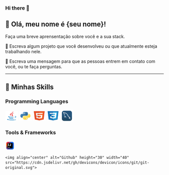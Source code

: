 ### Hi there 👋

## 💜 Olá, meu nome é {seu nome}!

Faça uma breve aprensentação sobre você e a sua stack.

🔭 Escreva algum projeto que você desenvolveu ou que atualmente esteja trabalhando nele.

💬 Escreva uma mensagem para que as pessoas entrem em contato com você, ou te faça perguntas.

---

## 🚀 Minhas Skills


  <div style="flex-basis: 48%;">
    <h3>Programming Languages</h3>
    <img align="center" alt="Java" height="30" width="40" src="https://github.com/theuslinor/theuslinor/blob/main/images/java_original_logo_icon_146458.png">
    <img align="center" alt="Python" height="30" width="40" src="https://raw.githubusercontent.com/devicons/devicon/master/icons/python/python-original.svg">
    <img align="center" alt="HTML" height="30" width="40" src="https://raw.githubusercontent.com/devicons/devicon/master/icons/html5/html5-original.svg">
    <img align="center" alt="CSS" height="30" width="40" src="https://raw.githubusercontent.com/devicons/devicon/master/icons/css3/css3-original.svg">
    <img align="center" alt="MySQL" height="40" width="40" src="https://github.com/theuslinor/theuslinor/blob/main/images/mysql_workbench_macos_bigsur_icon_189924.png">

  </div>
   <div style="flex-basis: 48%;">
    <h3>Tools & Frameworks</h3>
    <img align="center" alt="Intellij" height="30" width="30" src="https://github.com/theuslinor/theuslinor/blob/main/images/intellij_macos_bigsur_icon_190061.png">
     
    <img align="center" alt="Github" height="30" width="40" src="https://cdn.jsdelivr.net/gh/devicons/devicon/icons/git/git-original.svg">
    
  </div>


<!--
**Yasmim-sb/Yasmim-sb** is a ✨ _special_ ✨ repository because its `README.md` (this file) appears on your GitHub profile.

Here are some ideas to get you started:

- 🔭 I’m currently working on ...
- 🌱 I’m currently learning ...
- 👯 I’m looking to collaborate on ...
- 🤔 I’m looking for help with ...
- 💬 Ask me about ...
- 📫 How to reach me: ...
- 😄 Pronouns: ...
- ⚡ Fun fact: ...
-->
